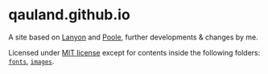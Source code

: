 # qauland.github.io

A site based on [Lanyon](<https://github.com/poole/lanyon>) and [Poole](<http://getpoole.com>), further developments & changes by me.

Licensed under [MIT license](https://github.com/qauland/qauland.github.io/blob/master/LICENSE.md) except for contents inside the following folders: [`fonts`](https://github.com/qauland/qauland.github.io/fonts/), [`images`](https://github.com/qauland/qauland.github.io/images/).
